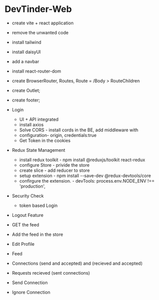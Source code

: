 # DevTinder-Web

- create vite + react application
- remove the unwanted code
- install tailwind 
- install daisyUI
- add a navbar
- install react-router-dom
- create BrowserRouter, Routes, Route = /Body > RouteChildren
- create Outlet;
- create footer;

- Login
    - UI + API integrated
    - install axios
    - Solve CORS - install cords in the BE, add middleware with 
    - configuration- origin, credentials:true
    - Get Token in the cookies
    
- Redux State Management
    - install redux toolkit - npm install @reduxjs/toolkit react-redux
    - configure Store - privide the store
    - create slice - add reducer to store  
    - setup extension - npm install --save-dev @redux-devtools/core
    - confirgure the extension. - devTools: process.env.NODE_ENV !== 'production',
  
- Security Check
    - token based Login

- Logout Feature

- GET the feed
- Add the feed in the store

- Edit Profile
- Feed 

- Connections (send and accepted) and (recieved and accepted)

- Requests recieved (sent connections)

- Send Connection
- Ignore Connection


